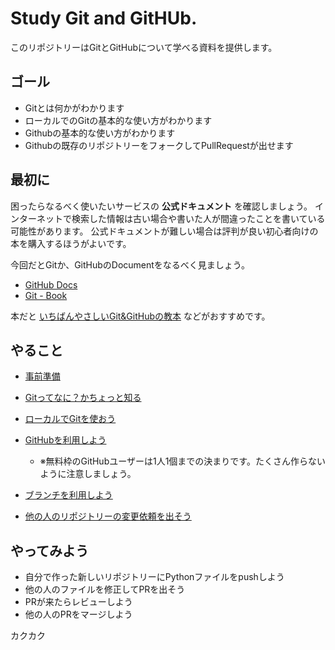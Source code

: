 # Study Git and GitHUb.

このリポジトリーはGitとGitHubについて学べる資料を提供します。

## ゴール
- Gitとは何かがわかります
- ローカルでのGitの基本的な使い方がわかります
- Githubの基本的な使い方がわかります
- Githubの既存のリポジトリーをフォークしてPullRequestが出せます

## 最初に
困ったらなるべく使いたいサービスの **公式ドキュメント** を確認しましょう。
インターネットで検索した情報は古い場合や書いた人が間違ったことを書いている可能性があります。
公式ドキュメントが難しい場合は評判が良い初心者向けの本を購入するほうがよいです。

今回だとGitか、GitHubのDocumentをなるべく見ましょう。

- [GitHub Docs](https://docs.github.com/ja)
- [Git - Book](https://git-scm.com/book/ja/v2)

本だと [いちばんやさしいGit&GitHubの教本](https://book.impress.co.jp/books/1118101036) などがおすすめです。

## やること
- [事前準備](in_advance.md)

- [Gitってなに？かちょっと知る](about_git.md)

- [ローカルでGitを使おう](first_git.md)

- [GitHubを利用しよう](first_github.md)

  - ※無料枠のGitHubユーザーは1人1個までの決まりです。たくさん作らないように注意しましょう。

- [ブランチを利用しよう](branch.md)


- [他の人のリポジトリーの変更依頼を出そう](pullrequest.md)


## やってみよう
- 自分で作った新しいリポジトリーにPythonファイルをpushしよう
- 他の人のファイルを修正してPRを出そう
- PRが来たらレビューしよう
- 他の人のPRをマージしよう

カクカク
